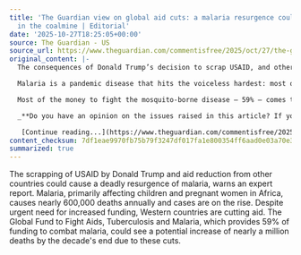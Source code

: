 ```yaml
---
title: 'The Guardian view on global aid cuts: a malaria resurgence could be the canary
  in the coalmine | Editorial'
date: '2025-10-27T18:25:05+00:00'
source: The Guardian - US
source_url: https://www.theguardian.com/commentisfree/2025/oct/27/the-guardian-view-on-global-aid-cuts-a-malaria-resurgence-could-be-the-canary-in-the-coalmine
original_content: |-
  The consequences of Donald Trump’s decision to scrap USAID, and other countries’ decisions to reduce funding, are playing out in deadly fashion

  Malaria is a pandemic disease that hits the voiceless hardest: most of those who fall ill and die are small children and pregnant women in Africa. It is the leading infectious killer of the continent, responsible for [nearly](https://www.who.int/teams/global-malaria-programme/reports/world-malaria-report-2024) 600,000 deaths a year. Cases are rising and there is an urgent need for more funding, yet western donor countries are instead cutting back on aid. We still hear brave talk about eliminating malaria. But an expert [report](https://www.theguardian.com/global-development/2025/oct/21/global-health-infectious-disease-aid-cuts-malaria-funding-cost-deaths-gdp-africa) now warns of a potential resurgence that could add almost a million more deaths to the annual toll by the end of the decade.

  Most of the money to fight the mosquito-borne disease – 59% – comes through the Global Fund to Fight&nbsp;Aids, Tuberculosis and Malaria. Its executive director, Peter Sands, [said](https://healthpolicy-watch.news/malaria-resurgence-could-kill-nearly-one-million-by-2030-as-funding-cuts-hit/) last week at the World Health Summit in Berlin that of the three killers, the&nbsp;one that kept him awake at night was malaria.

  _**Do you have an opinion on the issues raised in this article? If you would like to submit a response of up to 300 words by email to be considered for publication in our[letters](https://www.theguardian.com/tone/letters) section, please [click here](mailto:guardian.letters@theguardian.com?body=Please%20include%20your%20name,%20full%20postal%20address%20and%20phone%20number%20with%20your%20letter%20below.%20Letters%20are%20usually%20published%20with%20the%20author%27s%20name%20and%20city/town/village.%20The%20rest%20of%20the%20information%20is%20for%20verification%20only%20and%20to%20contact%20you%20where%20necessary.).**_

   [Continue reading...](https://www.theguardian.com/commentisfree/2025/oct/27/the-guardian-view-on-global-aid-cuts-a-malaria-resurgence-could-be-the-canary-in-the-coalmine)
content_checksum: 7df1eae9970fb75b79f3247df017fa1e800354ff6aad0e03a70e3102eb83e83f
summarized: true
---
```


The scrapping of USAID by Donald Trump and aid reduction from other countries could cause a deadly resurgence of malaria, warns an expert report. Malaria, primarily affecting children and pregnant women in Africa, causes nearly 600,000 deaths annually and cases are on the rise. Despite urgent need for increased funding, Western countries are cutting aid. The Global Fund to Fight Aids, Tuberculosis and Malaria, which provides 59% of funding to combat malaria, could see a potential increase of nearly a million deaths by the decade's end due to these cuts.